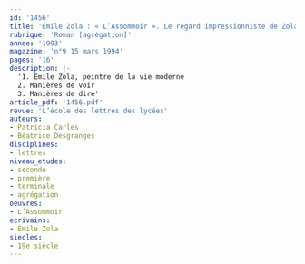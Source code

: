 ```yaml
---
id: '1456'
title: 'Émile Zola : « L’Assommoir ». Le regard impressionniste de Zola dans « L’Assommoir »'
rubrique: 'Roman [agrégation]'
annee: '1993'
magazine: 'n°9 15 mars 1994'
pages: '16'
description: |-
  '1. Émile Zola, peintre de la vie moderne
  2. Manières de voir
  3. Manières de dire'
article_pdf: '1456.pdf'
revue: 'L’école des lettres des lycées'
auteurs:
- Patricia Carles
- Béatrice Desgranges
disciplines:
- lettres
niveau_etudes:
- seconde
- première
- terminale
- agrégation
oeuvres:
- L’Assommoir
ecrivains:
- Émile Zola
siecles:
- 19e siècle
---
```

